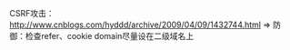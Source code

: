 CSRF攻击：http://www.cnblogs.com/hyddd/archive/2009/04/09/1432744.html
=> 防御：检查refer、cookie domain尽量设在二级域名上